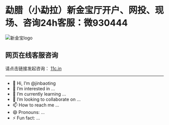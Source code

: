 # 勐腊（小勐拉）新金宝厅开户、网投、现场、咨询24h客服：微930444

![新金宝logo](https://github.com/jinbaoting/jinbaoting/assets/170626223/277521e6-42eb-49b5-9c9f-17cea60b16dc)

## 网页在线客服咨询
请点击链接发起咨询：
[11c.in](http://11c.in)

---

- 👋 Hi, I’m @jinbaoting
- 👀 I’m interested in ...
- 🌱 I’m currently learning ...
- 💞️ I’m looking to collaborate on ...
- 📫 How to reach me ...
- 😄 Pronouns: ...
- ⚡ Fun fact: ...

<!---
jinbaoting/jinbaoting is a ✨ special ✨ repository because its `README.md` (this file) appears on your GitHub profile.
You can click the Preview link to take a look at your changes.
--->


